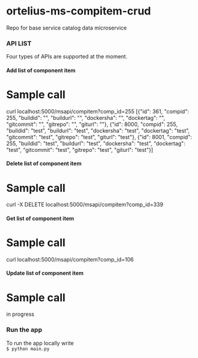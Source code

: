 # ortelius-ms-compitem-crud
Repo for base service catalog data microservice

### API LIST
Four types of APIs are supported at the moment.

#### Add list of component item 

# Sample call 
curl localhost:5000/msapi/compitem?comp_id=255
[{"id": 361, "compid": 255, "buildid": "", "buildurl": "", "dockersha": "", "dockertag": "", "gitcommit": "", "gitrepo": "", "giturl": ""}, {"id": 8000, "compid": 255, "buildid": "test", "buildurl": "test", "dockersha": "test", "dockertag": "test", "gitcommit": "test", "gitrepo": "test", "giturl": "test"}, {"id": 8001, "compid": 255, "buildid": "test", "buildurl": "test", "dockersha": "test", "dockertag": "test", "gitcommit": "test", "gitrepo": "test", "giturl": "test"}]


#### Delete list of component item

# Sample call 

curl -X DELETE localhost:5000/msapi/compitem?comp_id=339

#### Get list of component item

# Sample call 

curl localhost:5000/msapi/compitem?comp_id=106

#### Update list of component item

# Sample call 

in progress

### Run the app

To run the app locally write \
`$ python main.py`
